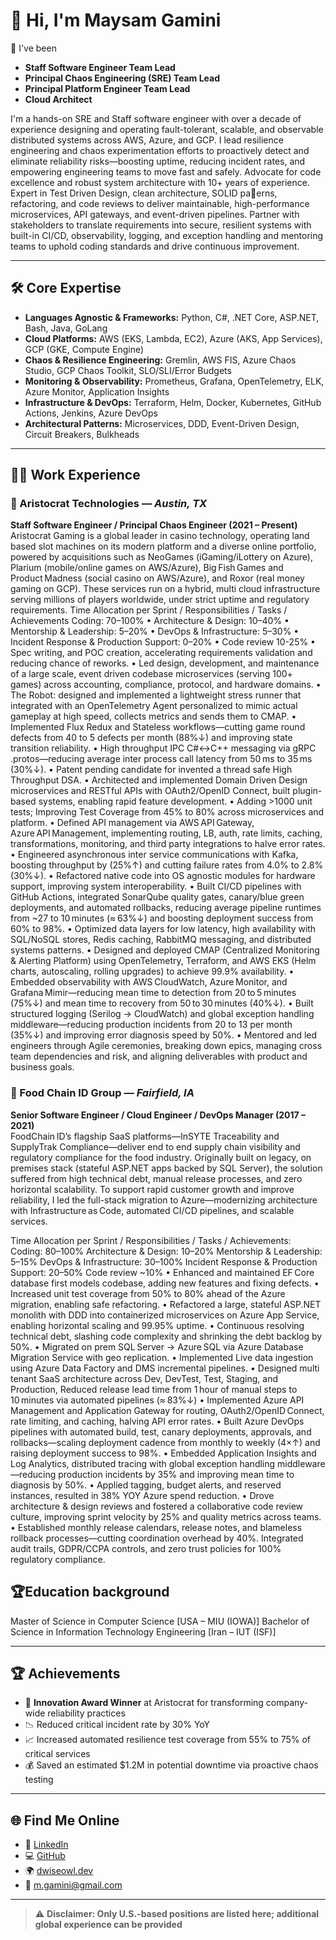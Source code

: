 # 👋 Hi, I'm Maysam Gamini

🎯 I've been  
- **Staff Software Engineer Team Lead**
- **Principal Chaos Engineering (SRE) Team Lead**
- **Principal Platform Engineer Team Lead**
- **Cloud Architect**

I'm a hands-on SRE and Staff software engineer with over a decade of experience designing and operating fault-tolerant, scalable, and observable distributed systems across AWS, Azure, and GCP. I lead resilience engineering and chaos experimentation efforts to proactively detect and eliminate reliability risks—boosting uptime, reducing incident rates, and empowering engineering teams to move fast and safely. Advocate for code excellence and robust system architecture with 10+ years of experience. Expert in Test Driven Design, clean architecture, SOLID pa􀆩erns, refactoring, and code reviews to deliver maintainable, high-performance microservices, API gateways, and event-driven pipelines. Partner with stakeholders to translate requirements into secure, resilient systems with built-in CI/CD, observability, logging, and exception
handling and mentoring teams to uphold coding standards and drive continuous improvement.

---

## 🛠️ Core Expertise

- **Languages Agnostic & Frameworks:** Python, C#, .NET Core, ASP.NET, Bash, Java, GoLang
- **Cloud Platforms:** AWS (EKS, Lambda, EC2), Azure (AKS, App Services), GCP (GKE, Compute Engine)
- **Chaos & Resilience Engineering:** Gremlin, AWS FIS, Azure Chaos Studio, GCP Chaos Toolkit, SLO/SLI/Error Budgets
- **Monitoring & Observability:** Prometheus, Grafana, OpenTelemetry, ELK, Azure Monitor, Application Insights
- **Infrastructure & DevOps:** Terraform, Helm, Docker, Kubernetes, GitHub Actions, Jenkins, Azure DevOps
- **Architectural Patterns:** Microservices, DDD, Event-Driven Design, Circuit Breakers, Bulkheads

---

## 👨‍💻 Work Experience

### 🎰 Aristocrat Technologies — *Austin, TX*  
**Staff Software Engineer / Principal Chaos Engineer (2021 – Present)**  
Aristocrat Gaming is a global leader in casino technology, operating land based slot machines on its modern platform and a diverse online portfolio, powered by acquisitions such as NeoGames (iGaming/iLottery on Azure), Plarium (mobile/online games on AWS/Azure), Big Fish Games and Product Madness (social casino on AWS/Azure), and Roxor (real money gaming on GCP). These services run on a hybrid, multi cloud infrastructure serving millions of players worldwide, under strict uptime and regulatory requirements.
Time Allocation per Sprint / Responsibilities / Tasks / Achievements
Coding: 70–100% • Architecture & Design: 10–40% • Mentorship & Leadership: 5–20% • DevOps & Infrastructure: 5–30% • Incident Response & Production Support: 0–20% • Code review 10-25%
•	Spec writing, and POC creation, accelerating requirements validation and reducing chance of reworks.
•	Led design, development, and maintenance of a large scale, event driven codebase microservices (serving 100+ games) across accounting, compliance, protocol, and hardware domains. 
•	The Robot: designed and implemented a lightweight stress runner that integrated with an OpenTelemetry Agent personalized to mimic actual gameplay at high speed, collects metrics and sends them to CMAP.
•	Implemented Flux Redux and Stateless workflows—cutting game round defects from 40 to 5 defects per month (88%↓) and improving state transition reliability. 
•	High throughput IPC C#↔C++ messaging via gRPC .protos—reducing average inter process call latency from 50 ms to 35 ms (30%↓).
•	Patent pending candidate for invented a thread safe High Throughput DSA.
•	Architected and implemented Domain Driven Design microservices and RESTful APIs with OAuth2/OpenID Connect, built plugin-based systems, enabling rapid feature development.
•	Adding >1000 unit tests; Improving Test Coverage from 45% to 80% across microservices and platform.
•	Defined API management via AWS API Gateway, Azure API Management, implementing routing, LB, auth, rate limits, caching, transformations, monitoring, and third party integrations to halve error rates.
•	Engineered asynchronous inter service communications with Kafka, boosting throughput by (25%↑) and cutting failure rates from 4.0% to 2.8% (30%↓).
•	Refactored native code into OS agnostic modules for hardware support, improving system interoperability.
•	Built CI/CD pipelines with GitHub Actions, integrated SonarQube quality gates, canary/blue green deployments, and automated rollbacks, reducing average pipeline runtimes from ~27 to 10 minutes (≈ 63%↓) and boosting deployment success from 60% to 98%.
•	Optimized data layers for low latency, high availability with SQL/NoSQL stores, Redis caching, RabbitMQ messaging, and distributed systems patterns.
•	Designed and deployed CMAP (Centralized Monitoring & Alerting Platform) using OpenTelemetry, Terraform, and AWS EKS (Helm charts, autoscaling, rolling upgrades) to achieve 99.9% availability.
•	Embedded observability with AWS CloudWatch, Azure Monitor, and Grafana Mimir—reducing mean time to detection from 20 to 5 minutes (75%↓) and mean time to recovery from 50 to 30 minutes (40%↓).
•	Built structured logging (Serilog → CloudWatch) and global exception handling middleware—reducing production incidents from 20 to 13 per month (35%↓) and improving error diagnosis speed by 50%.
•	Mentored and led engineers through Agile ceremonies, breaking down epics, managing cross team dependencies and risk, and aligning deliverables with product and business goals.


### 🧪 Food Chain ID Group — *Fairfield, IA*  
**Senior Software Engineer / Cloud Engineer / DevOps Manager (2017 – 2021)**  
FoodChain ID’s flagship SaaS platforms—InSYTE Traceability and SupplyTrak Compliance—deliver end to end supply chain visibility and regulatory compliance for the food industry. Originally built on legacy, on premises stack (stateful ASP.NET apps backed by SQL Server), the solution suffered from high technical debt, manual release processes, and zero horizontal scalability. To support rapid customer growth and improve reliability, I led the full-stack migration to Azure—modernizing architecture with Infrastructure as Code, automated CI/CD pipelines, and scalable services.

Time Allocation per Sprint / Responsibilities / Tasks / Achievements:
Coding: 80–100% Architecture & Design: 10–20% Mentorship & Leadership: 5–15% DevOps & Infrastructure: 30–100% Incident Response & Production Support: 20–50% Code review ~10%
•	Enhanced and maintained EF Core database first models codebase, adding new features and fixing defects. 
•	Increased unit test coverage from 50% to 80% ahead of the Azure migration, enabling safe refactoring.
•	Refactored a large, stateful ASP.NET monolith with DDD into containerized microservices on Azure App Service, enabling horizontal scaling and 99.95% uptime.
•	Continuous resolving technical debt, slashing code complexity and shrinking the debt backlog by 50%.
•	Migrated on prem SQL Server → Azure SQL via Azure Database Migration Service with geo replication.
•	Implemented Live data ingestion using Azure Data Factory and DMS incremental pipelines. 
•	Designed multi tenant SaaS architecture across Dev, DevTest, Test, Staging, and Production, Reduced release lead time from 1 hour of manual steps to 10 minutes via automated pipelines (≈ 83%↓) 
•	Implemented Azure API Management and Application Gateway for routing, OAuth2/OpenID Connect, rate limiting, and caching, halving API error rates.
•	Built Azure DevOps pipelines with automated build, test, canary deployments, approvals, and rollbacks—scaling deployment cadence from monthly to weekly (4×↑) and raising deployment success to 98%.
•	Embedded Application Insights and Log Analytics, distributed tracing with global exception handling middleware—reducing production incidents by 35% and improving mean time to diagnosis by 50%.
•	Applied tagging, budget alerts, and reserved instances, resulted in 38% YOY Azure spend reduction.
•	Drove architecture & design reviews and fostered a collaborative code review culture, improving sprint velocity by 25% and quality metrics across teams.
•	Established monthly release calendars, release notes, and blameless rollback processes—cutting coordination overhead by 40%. Integrated audit trails, GDPR/CCPA controls, and zero trust policies for 100% regulatory compliance.


## 🏆Education background
Master of Science in Computer Science [USA – MIU (IOWA)]
Bachelor of Science in Information Technology Engineering [Iran – IUT (ISF)]

---

## 🏆 Achievements

- 🥇 **Innovation Award Winner** at Aristocrat for transforming company-wide reliability practices
- 📉 Reduced critical incident rate by 30% YoY
- 📈 Increased automated resilience test coverage from 55% to 75% of critical services
- 💰 Saved an estimated $1.2M in potential downtime via proactive chaos testing

---

## 🌐 Find Me Online

- 💼 [LinkedIn](https://linkedin.com/in/maysamgamini)
- 💻 [GitHub](https://github.com/maysamgamini)
- 🌍 [dwiseowl.dev](https://dwiseowl.dev)
- 📧 m.gamini@gmail.com

---

> ⚠️ **Disclaimer: Only U.S.-based positions are listed here; additional global experience can be provided**
